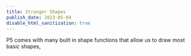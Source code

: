 ```yaml
---
title: Stranger Shapes 
publish_date: 2023-05-04
disable_html_sanitization: true
---
```

P5 comes with many built in shape functions that allow us to draw most basic shapes, 